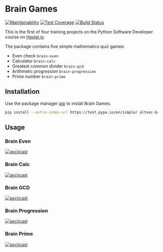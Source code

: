 # Brain Games

[![Maintainability](https://api.codeclimate.com/v1/badges/3d69ca3b0d9729538fca/maintainability)](https://codeclimate.com/github/altvec/python-project-lvl1/maintainability)
[![Test Coverage](https://api.codeclimate.com/v1/badges/3d69ca3b0d9729538fca/test_coverage)](https://codeclimate.com/github/altvec/python-project-lvl1/test_coverage)
[![Build Status](https://travis-ci.org/altvec/python-project-lvl1.svg?branch=master)](https://travis-ci.org/altvec/python-project-lvl1)


This is the first of four training projects on the Python Software Developer course on [Hexlet.io](https://ru.hexlet.io/professions/python/projects/49)

The package contains five simple mathematics quiz games:

- Even check `brain-even`
- Calculator `brain-calc`
- Greatest common divider `brain-gcd`
- Arithmetic progression `brain-progression`
- Prime number `brain-prime`

## Installation

Use the package manager [pip](https://pip.pypa.io/en/stable/) to install Brain Games.

```bash
pip install --extra-index-url https://test.pypa.io/en/simple/ altvec-brain-games
```

## Usage

### Brain Even

[![asciicast](https://asciinema.org/a/dDPsZi6CELZB4hVg6ACHOTvfB.svg)](https://asciinema.org/a/dDPsZi6CELZB4hVg6ACHOTvfB)

### Brain Calc

[![asciicast](https://asciinema.org/a/xSRJO4RjLOUyTW9oG36Sfuyyp.svg)](https://asciinema.org/a/xSRJO4RjLOUyTW9oG36Sfuyyp)

### Brain GCD

[![asciicast](https://asciinema.org/a/tiAVnhYNWdJnfnOGHXGs5nNFM.svg)](https://asciinema.org/a/tiAVnhYNWdJnfnOGHXGs5nNFM)

### Brain Progression

[![asciicast](https://asciinema.org/a/6Qs2lCxj9iBGX5xnyb84O9WkC.svg)](https://asciinema.org/a/6Qs2lCxj9iBGX5xnyb84O9WkC)

### Brain Prime

[![asciicast](https://asciinema.org/a/BTX9PLEyJy40XoZlLSCpe3Ih7.svg)](https://asciinema.org/a/BTX9PLEyJy40XoZlLSCpe3Ih7)
